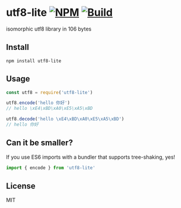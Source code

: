 # utf8-lite [![NPM](https://img.shields.io/npm/v/utf8-lite.svg)](https://npmjs.com/package/utf8-lite) [![Build](https://travis-ci.org/kevlened/utf8-lite.svg?branch=master)](https://travis-ci.org/kevlened/utf8-lite)
isomorphic utf8 library in 106 bytes

## Install

```npm install utf8-lite```

## Usage

```javascript
const utf8 = require('utf8-lite')

utf8.encode('hello 你好')
// hello \xE4\xBD\xA0\xE5\xA5\xBD

utf8.decode('hello \xE4\xBD\xA0\xE5\xA5\xBD')
// hello 你好
```

## Can it be smaller?

If you use ES6 imports with a bundler that supports tree-shaking, yes!

```javascript
import { encode } from 'utf8-lite'
```

## License

MIT
